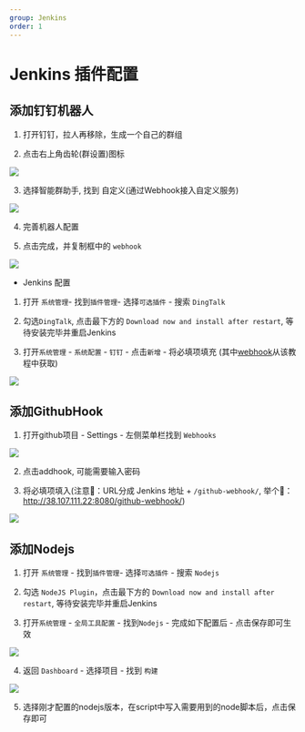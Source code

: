 ```yaml
---
group: Jenkins
order: 1
---
```


# Jenkins 插件配置


## 添加钉钉机器人

1. 打开钉钉，拉人再移除，生成一个自己的群组

2. 点击右上角齿轮(群设置)图标

![](@/images/Post/Jenkins/dingtalk_add_bot_1.jpg)

3. 选择智能群助手, 找到 自定义(通过Webhook接入自定义服务)

![](@/images/Post/Jenkins/dingtalk_add_bot_2.jpg)

4. 完善机器人配置

5. 点击完成，并复制框中的 `webhook`

![](@/images/Post/Jenkins/dingtalk_add_bot_3.png)

- Jenkins 配置
1. 打开 `系统管理`- 找到`插件管理`- 选择`可选插件` - 搜索 `DingTalk` 

2. 勾选`DingTalk`, 点击最下方的 `Download now and install after restart`, 等待安装完毕并重启Jenkins

3. 打开`系统管理` - `系统配置` - `钉钉` - 点击`新增` - 将必填项填充 (其中[webhook](#GithubHook)从该教程中获取)

![](@/images/Post/Jenkins/dingtalk_add_bot_0.png)

## 添加GithubHook

1. 打开github项目 - Settings - 左侧菜单栏找到 `Webhooks`

![](@/images/Post/Jenkins/github_add_hook_0.jpg)

2. 点击addhook, 可能需要输入密码

3. 将必填项填入(注意📢：URL分成 Jenkins 地址 + `/github-webhook/`, 举个🌰： http://38.107.111.22:8080/github-webhook/)

![](@/images/Post/Jenkins/github_add_hook_1.jpg)


## 添加Nodejs

1. 打开 `系统管理` - 找到`插件管理`- 选择`可选插件` - 搜索 `Nodejs`

2. 勾选 `NodeJS Plugin`，点击最下方的 `Download now and install after restart`, 等待安装完毕并重启Jenkins

3. 打开`系统管理` - `全局工具配置` - 找到`Nodejs` - 完成如下配置后 - 点击保存即可生效

![](@/images/Post/Jenkins/add_nodejs_0.jpg)

4. 返回 `Dashboard` - 选择项目 - 找到 `构建` 

![](@/images/Post/Jenkins/add_nodejs_1.jpg)

5. 选择刚才配置的nodejs版本，在script中写入需要用到的node脚本后，点击保存即可